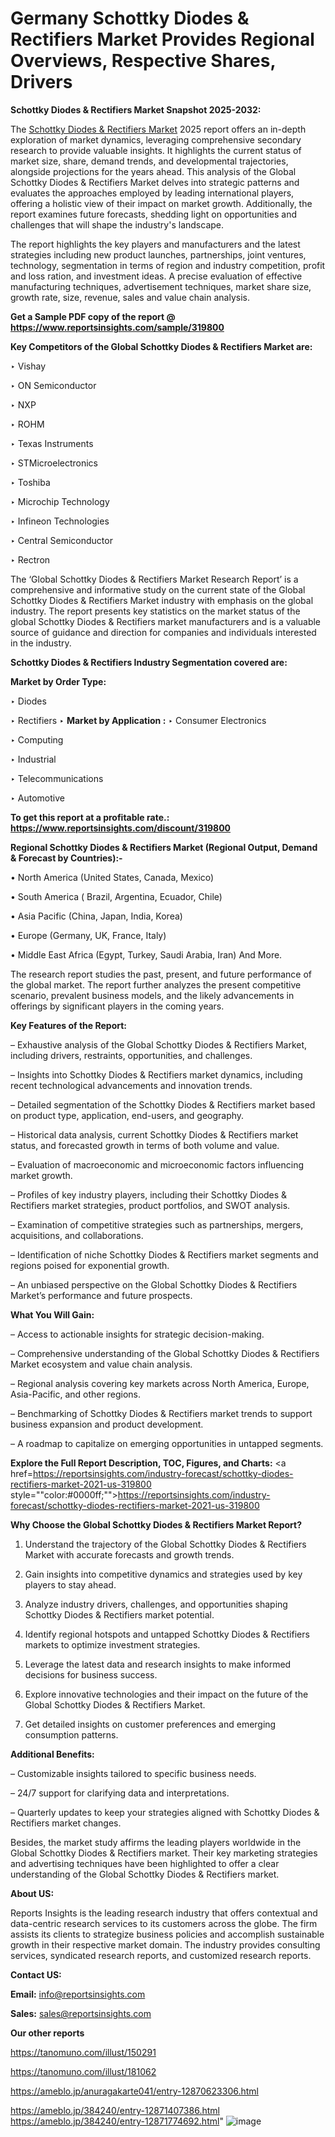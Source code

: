 # Germany Schottky Diodes & Rectifiers Market Provides Regional Overviews, Respective Shares, Drivers

<strong>Schottky Diodes & Rectifiers Market Snapshot 2025-2032:</strong>

The <a href=https://www.reportsinsights.com/sample/319800>Schottky Diodes & Rectifiers Market</a> 2025 report offers an in-depth exploration of market dynamics, leveraging comprehensive secondary research to provide valuable insights. It highlights the current status of market size, share, demand trends, and developmental trajectories, alongside projections for the years ahead. This analysis of the Global Schottky Diodes & Rectifiers Market delves into strategic patterns and evaluates the approaches employed by leading international players, offering a holistic view of their impact on market growth. Additionally, the report examines future forecasts, shedding light on opportunities and challenges that will shape the industry's landscape.

The report highlights the key players and manufacturers and the latest strategies including new product launches, partnerships, joint ventures, technology, segmentation in terms of region and industry competition, profit and loss ration, and investment ideas. A precise evaluation of effective manufacturing techniques, advertisement techniques, market share size, growth rate, size, revenue, sales and value chain analysis.

<strong>Get a Sample PDF copy of the report @ <a href=https://www.reportsinsights.com/sample/319800 style=color:#0000ff;>https://www.reportsinsights.com/sample/319800</a></strong>

<strong>Key Competitors of the Global Schottky Diodes & Rectifiers Market are:</strong>

‣ Vishay

‣ ON Semiconductor

‣ NXP

‣ ROHM

‣ Texas Instruments

‣ STMicroelectronics

‣ Toshiba

‣ Microchip Technology

‣ Infineon Technologies

‣ Central Semiconductor

‣ Rectron

The ‘Global Schottky Diodes & Rectifiers Market Research Report’ is a comprehensive and informative study on the current state of the Global Schottky Diodes & Rectifiers Market industry with emphasis on the global industry. The report presents key statistics on the market status of the global Schottky Diodes & Rectifiers market manufacturers and is a valuable source of guidance and direction for companies and individuals interested in the industry.

<strong>Schottky Diodes & Rectifiers Industry Segmentation covered are:</strong>

<strong>Market by Order Type: </strong>

‣ Diodes

‣ Rectifiers
‣ 
<strong>Market by Application :</strong>
‣ Consumer Electronics

‣ Computing

‣ Industrial

‣ Telecommunications

‣ Automotive

<strong>To get this report at a profitable rate.: <a href=https://www.reportsinsights.com/discount/319800 style=color:#0000ff;>https://www.reportsinsights.com/discount/319800</a></strong>

<strong>Regional Schottky Diodes & Rectifiers Market (Regional Output, Demand &amp; Forecast by Countries):-</strong>

• North America (United States, Canada, Mexico)

• South America ( Brazil, Argentina, Ecuador, Chile)

• Asia Pacific (China, Japan, India, Korea)

• Europe (Germany, UK, France, Italy)

• Middle East Africa (Egypt, Turkey, Saudi Arabia, Iran) And More.

The research report studies the past, present, and future performance of the global market. The report further analyzes the present competitive scenario, prevalent business models, and the likely advancements in offerings by significant players in the coming years.

<strong>Key Features of the Report:</strong>

– Exhaustive analysis of the Global Schottky Diodes & Rectifiers Market, including drivers, restraints, opportunities, and challenges.

– Insights into Schottky Diodes & Rectifiers market dynamics, including recent technological advancements and innovation trends.

– Detailed segmentation of the Schottky Diodes & Rectifiers market based on product type, application, end-users, and geography.

– Historical data analysis, current Schottky Diodes & Rectifiers market status, and forecasted growth in terms of both volume and value.

– Evaluation of macroeconomic and microeconomic factors influencing market growth.

– Profiles of key industry players, including their Schottky Diodes & Rectifiers market strategies, product portfolios, and SWOT analysis.

– Examination of competitive strategies such as partnerships, mergers, acquisitions, and collaborations.

– Identification of niche Schottky Diodes & Rectifiers market segments and regions poised for exponential growth.

– An unbiased perspective on the Global Schottky Diodes & Rectifiers Market’s performance and future prospects.

<strong>What You Will Gain:</strong>

– Access to actionable insights for strategic decision-making.

– Comprehensive understanding of the Global Schottky Diodes & Rectifiers Market ecosystem and value chain analysis.

– Regional analysis covering key markets across North America, Europe, Asia-Pacific, and other regions.

– Benchmarking of Schottky Diodes & Rectifiers market trends to support business expansion and product development.

– A roadmap to capitalize on emerging opportunities in untapped segments.

<strong>Explore the Full Report Description, TOC, Figures, and Charts:</strong>
<a href=https://reportsinsights.com/industry-forecast/schottky-diodes-rectifiers-market-2021-us-319800 style=""color:#0000ff;"">https://reportsinsights.com/industry-forecast/schottky-diodes-rectifiers-market-2021-us-319800</a>

<strong>Why Choose the Global Schottky Diodes & Rectifiers Market Report?</strong>

1. Understand the trajectory of the Global Schottky Diodes & Rectifiers Market with accurate forecasts and growth trends.

2. Gain insights into competitive dynamics and strategies used by key players to stay ahead.

3. Analyze industry drivers, challenges, and opportunities shaping Schottky Diodes & Rectifiers market potential.

4. Identify regional hotspots and untapped Schottky Diodes & Rectifiers markets to optimize investment strategies.

5. Leverage the latest data and research insights to make informed decisions for business success.

6. Explore innovative technologies and their impact on the future of the Global Schottky Diodes & Rectifiers Market.

7. Get detailed insights on customer preferences and emerging consumption patterns.

<strong>Additional Benefits:</strong>

– Customizable insights tailored to specific business needs.

– 24/7 support for clarifying data and interpretations.

– Quarterly updates to keep your strategies aligned with Schottky Diodes & Rectifiers market changes.

Besides, the market study affirms the leading players worldwide in the Global Schottky Diodes & Rectifiers market. Their key marketing strategies and advertising techniques have been highlighted to offer a clear understanding of the Global Schottky Diodes & Rectifiers market.

<strong><strong>About US</strong>:</strong>

Reports Insights is the leading research industry that offers contextual and data-centric research services to its customers across the globe. The firm assists its clients to strategize business policies and accomplish sustainable growth in their respective market domain. The industry provides consulting services, syndicated research reports, and customized research reports.

<strong>Contact US:</strong>

<p class=><b>Email:</b> <a href=mailto:info@reportsinsights.com>info@reportsinsights.com</a></p>
<p class=><b>Sales:</b> <a href=mailto:sales@reportsinsights.com>sales@reportsinsights.com</a></p>

<strong>Our other reports</strong>

<a href=https://tanomuno.com/illust/150291>https://tanomuno.com/illust/150291</a>

<a href=https://tanomuno.com/illust/181062>https://tanomuno.com/illust/181062</a>

<a href=https://ameblo.jp/anuragakarte041/entry-12870623306.html>https://ameblo.jp/anuragakarte041/entry-12870623306.html</a>

<a href=https://ameblo.jp/384240/entry-12871407386.html>https://ameblo.jp/384240/entry-12871407386.html</a>
<a href=https://ameblo.jp/384240/entry-12871774692.html>https://ameblo.jp/384240/entry-12871774692.html</a>"
![image](https://github.com/user-attachments/assets/2d2390b8-c1a1-4cca-94a6-e7551065e8b4)
